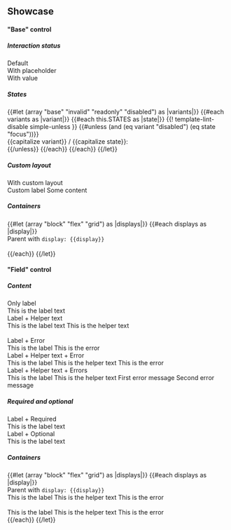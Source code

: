 ## Showcase


<section data-test-percy data-section="showcase">
  

  <h4 class="dummy-h4">"Base" control</h4>
  <h5 class="dummy-h6">Interaction status</h5>
  <div class="dummy-form-textarea-base-sample">
    <div>
      <span class="dummy-text-small">Default</span>
      <br />
      <Hds::Form::Textarea::Base />
    </div>
    <div>
      <span class="dummy-text-small">With placeholder</span>
      <br />
      <Hds::Form::Textarea::Base placeholder="Lorem ipsum dolor" />
    </div>
    <div>
      <span class="dummy-text-small">With value</span>
      <br />
      <Hds::Form::Textarea::Base @value="Ut enim ad minim veniam, quis nostrud exercitation ullamco" />
    </div>
  </div>
  <h5 class="dummy-h6">States</h5>
  <div class="dummy-form-textarea-grid-sample">
    {{#let (array "base" "invalid" "readonly" "disabled") as |variants|}}
      {{#each variants as |variant|}}
        {{#each this.STATES as |state|}}
          {{! template-lint-disable simple-unless }}
          {{#unless (and (eq variant "disabled") (eq state "focus"))}}
            <div>
              <span class="dummy-text-small">{{capitalize variant}} / {{capitalize state}}:</span>
              <br />
              <div class="dummy-form-textarea-sublist" mock-state-value={{state}} mock-state-selector="textarea">
                <Hds::Form::Textarea::Base
                  disabled={{if (eq variant "disabled") "disabled"}}
                  readonly={{if (eq variant "readonly") "readonly"}}
                  @isInvalid={{if (eq variant "invalid") true}}
                />
                <Hds::Form::Textarea::Base
                  placeholder="Placeholder"
                  disabled={{if (eq variant "disabled") "disabled"}}
                  readonly={{if (eq variant "readonly") "readonly"}}
                  @isInvalid={{if (eq variant "invalid") true}}
                />
                <Hds::Form::Textarea::Base
                  @value="Ut enim ad minim veniam, quis nostrud exercitation ullamco"
                  disabled={{if (eq variant "disabled") "disabled"}}
                  readonly={{if (eq variant "readonly") "readonly"}}
                  @isInvalid={{if (eq variant "invalid") true}}
                />
              </div>
            </div>
          {{/unless}}
        {{/each}}
      {{/each}}
    {{/let}}
  </div>
  <h5 class="dummy-h6">Custom layout</h5>
  <div class="dummy-form-textarea-base-sample">
    <div>
      <span class="dummy-text-small">With custom layout</span>
      <br />
      <div class="dummy-form-textarea-custom-layout">
        <div class="dummy-form-textarea-custom-layout__heading">
          <label for="my-custom-textare-example">Custom label</label>
          <span>Some content</span>
        </div>
        <Hds::Form::Textarea::Base
          id="my-custom-textare-example"
          class="dummy-form-textarea-custom-layout__control"
          @value="Ut enim ad minim veniam, quis nostrud exercitation ullamco"
        />
      </div>
    </div>
  </div>
  <h5 class="dummy-h5">Containers</h5>
  <div class="dummy-form-textarea-containers">
    {{#let (array "block" "flex" "grid") as |displays|}}
      {{#each displays as |display|}}
        <div>
          <span class="dummy-text-small">Parent with <code class="dummy-code">display: {{display}}</code></span>
          <br />
          <div class="dummy-form-textarea-containers__{{display}}">
            <Hds::Form::Textarea::Base @value="Default width" />
          </div>
          <br />
          <div class="dummy-form-textarea-containers__{{display}}">
            <Hds::Form::Textarea::Base @value="Custom width" @width="248px" />
          </div>
        </div>
      {{/each}}
    {{/let}}
  </div>

  <h4 class="dummy-h4">"Field" control</h4>
  <h5 class="dummy-h5">Content</h5>
  <div class="dummy-form-textarea-grid-sample">
    <div>
      <span class="dummy-text-small">Only label</span>
      <br />
      <Hds::Form::Textarea::Field @value="Ut enim ad minim veniam, quis nostrud exercitation ullamco" as |F|>
        <F.Label>This is the label text</F.Label>
      </Hds::Form::Textarea::Field>
    </div>
    <div>
      <span class="dummy-text-small">Label + Helper text</span>
      <br />
      <Hds::Form::Textarea::Field @value="Ut enim ad minim veniam, quis nostrud exercitation ullamco" as |F|>
        <F.Label>This is the label text</F.Label>
        <F.HelperText>This is the helper text</F.HelperText>
      </Hds::Form::Textarea::Field>
    </div>
  </div>
  <br />
  <div class="dummy-form-textarea-grid-sample">
    <div>
      <span class="dummy-text-small">Label + Error</span>
      <br />
      <Hds::Form::Textarea::Field
        @value="Ut enim ad minim veniam, quis nostrud exercitation ullamco"
        @isInvalid={{true}}
        as |F|
      >
        <F.Label>This is the label</F.Label>
        <F.Error>This is the error</F.Error>
      </Hds::Form::Textarea::Field>
    </div>
    <div>
      <span class="dummy-text-small">Label + Helper text + Error</span>
      <br />
      <Hds::Form::Textarea::Field
        @value="Ut enim ad minim veniam, quis nostrud exercitation ullamco"
        @isInvalid={{true}}
        as |F|
      >
        <F.Label>This is the label</F.Label>
        <F.HelperText>This is the helper text</F.HelperText>
        <F.Error>This is the error</F.Error>
      </Hds::Form::Textarea::Field>
    </div>
    <div>
      <span class="dummy-text-small">Label + Helper text + Errors</span>
      <br />
      <Hds::Form::Textarea::Field @isInvalid={{true}} as |F|>
        <F.Label>This is the label</F.Label>
        <F.HelperText>This is the helper text</F.HelperText>
        <F.Error as |E|>
          <E.Message>First error message</E.Message>
          <E.Message>Second error message</E.Message>
        </F.Error>
      </Hds::Form::Textarea::Field>
    </div>
  </div>
  <h5 class="dummy-h5">Required and optional</h5>
  <div class="dummy-form-textarea-grid-sample">
    <div>
      <span class="dummy-text-small">Label + Required</span>
      <br />
      <Hds::Form::Textarea::Field
        @value="Ut enim ad minim veniam, quis nostrud exercitation ullamco"
        @isRequired={{true}}
        as |F|
      >
        <F.Label>This is the label text</F.Label>
      </Hds::Form::Textarea::Field>
    </div>
    <div>
      <span class="dummy-text-small">Label + Optional</span>
      <br />
      <Hds::Form::Textarea::Field
        @value="Ut enim ad minim veniam, quis nostrud exercitation ullamco"
        @isOptional={{true}}
        as |F|
      >
        <F.Label>This is the label text</F.Label>
      </Hds::Form::Textarea::Field>
    </div>
  </div>
  <h5 class="dummy-h5">Containers</h5>
  <div class="dummy-form-textarea-containers">
    {{#let (array "block" "flex" "grid") as |displays|}}
      {{#each displays as |display|}}
        <div>
          <span class="dummy-text-small">Parent with <code class="dummy-code">display: {{display}}</code></span>
          <br />
          <div class="dummy-form-textarea-containers__{{display}}">
            <Hds::Form::Textarea::Field @value="Default width" @isInvalid={{true}} as |F|>
              <F.Label>This is the label</F.Label>
              <F.HelperText>This is the helper text</F.HelperText>
              <F.Error>This is the error</F.Error>
            </Hds::Form::Textarea::Field>
          </div>
          <br />
          <div class="dummy-form-textarea-containers__{{display}}">
            <Hds::Form::Textarea::Field @value="Custom width" @width="248px" @isInvalid={{true}} as |F|>
              <F.Label>This is the label</F.Label>
              <F.HelperText>This is the helper text</F.HelperText>
              <F.Error>This is the error</F.Error>
            </Hds::Form::Textarea::Field>
          </div>
        </div>
      {{/each}}
    {{/let}}
  </div>

</section>